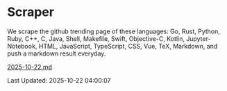 # Scraper

We scrape the github trending page of these languages: Go, Rust, Python, Ruby, C++, C, Java, Shell, Makefile, Swift, Objective-C, Kotlin, Jupyter-Notebook, HTML, JavaScript, TypeScript, CSS, Vue, TeX, Markdown, and push a markdown result everyday.

[2025-10-22.md](https://github.com/yangwenmai/github-trending-backup/blob/master/2025-10-22.md)

Last Updated: 2025-10-22 04:00:07